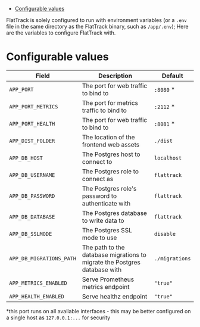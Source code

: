 - [Configurable values](#sec-1)

FlatTrack is solely configured to run with environment variables (or a `.env` file in the same directory as the FlatTrack binary, such as `/app/.env`); Here are the variables to configure FlatTrack with.

# Configurable values<a id="sec-1"></a>

| Field                    | Description                                                               | Default        |
|------------------------ |------------------------------------------------------------------------- |-------------- |
| `APP_PORT`               | The port for web traffic to bind to                                       | `:8080` \*     |
| `APP_PORT_METRICS`       | The port for metrics traffic to bind to                                   | `:2112` \*     |
| `APP_PORT_HEALTH`        | The port for web traffic to bind to                                       | `:8081` \*     |
| `APP_DIST_FOLDER`        | The location of the frontend web assets                                   | `./dist`       |
| `APP_DB_HOST`            | The Postgres host to connect to                                           | `localhost`    |
| `APP_DB_USERNAME`        | The Postgres role to connect as                                           | `flattrack`    |
| `APP_DB_PASSWORD`        | The Postgres role's password to authenticate with                         | `flattrack`    |
| `APP_DB_DATABASE`        | The Postgres database to write data to                                    | `flattrack`    |
| `APP_DB_SSLMODE`         | The Postgres SSL mode to use                                              | `disable`      |
| `APP_DB_MIGRATIONS_PATH` | The path to the database migrations to migrate the Postgres database with | `./migrations` |
| `APP_METRICS_ENABLED`    | Serve Prometheus metrics endpoint                                         | `"true"`       |
| `APP_HEALTH_ENABLED`     | Serve healthz endpoint                                                    | `"true"`       |

\*this port runs on all available interfaces - this may be better configured on a single host as `127.0.0.1:...` for security
